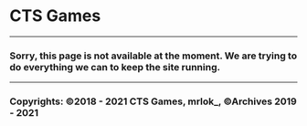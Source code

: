 # CTS Games
---
### Sorry, this page is not available at the moment. We are trying to do everything we can to keep the site running.

<!-- ### Please wait a bit, we are trying to transfer you to the main page! -->
---
### Copyrights: ©2018 - 2021 CTS Games, mrlok_, ©Archives 2019 - 2021


```html

```
<!--
<head>
<title>CTS Games</title>
<meta http-equiv="refresh" content="5;URL=./homepage.html" />
</head>
-->
